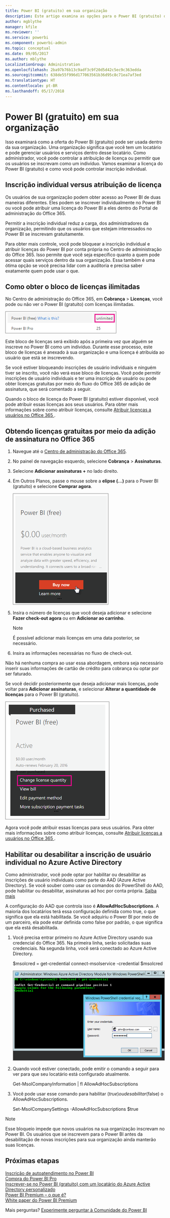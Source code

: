 ```yaml
---
title: Power BI (gratuito) em sua organização
description: Este artigo examina as opções para o Power BI (gratuito) de uma perspectiva organizacional. Se você for o Administrador do seu locatário, ele mostrará como gerenciar as inscrições gratuitas.
author: mgblythe
manager: kfile
ms.reviewer: ''
ms.service: powerbi
ms.component: powerbi-admin
ms.topic: conceptual
ms.date: 09/05/2017
ms.author: mblythe
LocalizationGroup: Administration
ms.openlocfilehash: 2ba97b76b13c9adf3c9f20d5d42c5ec9c363edda
ms.sourcegitcommit: 638de55f996d177063561b36d95c8c71ea7af3ed
ms.translationtype: HT
ms.contentlocale: pt-BR
ms.lasthandoff: 05/17/2018
---
```

# <a name="power-bi-free-in-your-organization"></a>Power BI (gratuito) em sua organização
Isso examinará como a oferta do Power BI (gratuito) pode ser usada dentro da sua organização. Uma organização significa que você tem um locatário e pode gerenciar usuários e serviços dentro desse locatário. Como administrador, você pode controlar a atribuição de licença ou permitir que os usuários se inscrevam como um indivíduo. Vamos examinar a licença do Power BI (gratuito) e como você pode controlar inscrição individual.

## <a name="individual-sign-up-versus-license-assignment"></a>Inscrição individual versus atribuição de licença
Os usuários de sua organização podem obter acesso ao Power BI de duas maneiras diferentes. Eles podem se inscrever individualmente no Power BI ou você pode atribuir uma licença do Power BI a eles dentro do Portal de administração do Office 365.

Permitir a inscrição individual reduz a carga, dos administradores da organização, permitindo que os usuários que estejam interessados no Power BI se inscrevam gratuitamente.

Para obter mais controle, você pode bloquear a inscrição individual e atribuir licenças do Power BI por conta própria no Centro de administração do Office 365. Isso permite que você seja específico quanto a quem pode acessar quais serviços dentro da sua organização. Essa também é uma ótima opção se você precisa lidar com a auditoria e precisa saber exatamente quem pode usar o que.

## <a name="how-to-get-the-unlimited-license-block"></a>Como obter o bloco de licenças ilimitadas
No Centro de administração do Office 365, em **Cobrança** > **Licenças**, você pode ou não ver o Power BI (gratuito) com licenças ilimitadas.

![](media/service-admin-service-free-in-your-organization/unlimited-licenses.png)

Este bloco de licenças será exibido após a primeira vez que alguém se inscreve no Power BI como um indivíduo. Durante esse processo, este bloco de licenças é anexado à sua organização e uma licença é atribuída ao usuário que está se inscrevendo.

Se você estiver bloqueando inscrições de usuário individuais e ninguém tiver se inscrito, você não verá esse bloco de licenças. Você pode permitir inscrições de usuário individuais e ter uma inscrição de usuário ou pode obter licenças gratuitas por meio do fluxo do Office 365 de adição de assinatura, que será comentado a seguir.

Quando o bloco de licença do Power BI (gratuito) estiver disponível, você pode atribuir essas licenças aos seus usuários. Para obter mais informações sobre como atribuir licenças, consulte [Atribuir licenças a usuários no Office 365 ](https://support.office.com/article/Assign-or-unassign-licenses-for-Office-365-for-business-997596b5-4173-4627-b915-36abac6786dc).

## <a name="getting-free-licenses-via-add-subscription-within-office-365"></a>Obtendo licenças gratuitas por meio da adição de assinatura no Office 365
1. Navegue até o [Centro de administração do Office 365](https://portal.office.com/admin/default.aspx).
2. No painel de navegação esquerdo, selecione **Cobrança** > **Assinaturas**.
3. Selecione **Adicionar assinaturas +** no lado direito.
4. Em Outros Planos, passe o mouse sobre a **elipse (...)** para o Power BI (gratuito) e selecione **Comprar agora**.
   
    ![](media/service-admin-service-free-in-your-organization/buy-powerbi-free.png)
5. Insira o número de licenças que você deseja adicionar e selecione **Fazer check-out agora** ou em **Adicionar ao carrinho**.
   
   > [!NOTE]
   > É possível adicionar mais licenças em uma data posterior, se necessário.
   > 
   > 
6. Insira as informações necessárias no fluxo de check-out.

Não há nenhuma compra ao usar essa abordagem, embora seja necessário inserir suas informações de cartão de crédito para cobrança ou optar por ser faturado.

Se você decidir posteriormente que deseja adicionar mais licenças, pode voltar para **Adicionar assinaturas**, e selecionar **Alterar a quantidade de licenças** para o Power BI (gratuito).

![](media/service-admin-service-free-in-your-organization/change-license-quantity.png)

Agora você pode atribuir essas licenças para seus usuários. Para obter mais informações sobre como atribuir licenças, consulte [Atribuir licenças a usuários no Office 365 ](https://support.office.com/article/Assign-or-unassign-licenses-for-Office-365-for-business-997596b5-4173-4627-b915-36abac6786dc).

## <a name="enable-or-disable-individual-user-sign-up-in-azure-active-directory"></a>Habilitar ou desabilitar a inscrição de usuário individual no Azure Active Directory
Como administrador, você pode optar por habilitar ou desabilitar as inscrições de usuário individuais como parte do AAD (Azure Active Directory). Se você souber como usar os comandos do PowerShell do AAD, pode habilitar ou desabilitar, assinaturas ad hoc por conta própria. [Saiba mais](https://technet.microsoft.com/library/jj151815.aspx)

A configuração do AAD que controla isso é **AllowAdHocSubscriptions**. A maioria dos locatários terá essa configuração definida como true, o que significa que ela está habilitada. Se você adquiriu o Power BI por meio de um parceiro, ela pode estar definida como false por padrão, o que significa que ela está desabilitada.

1. Você precisa entrar primeiro no Azure Active Directory usando sua credencial do Office 365. Na primeira linha, serão solicitadas suas credenciais. Na segunda linha, você será conectado ao Azure Active Directory.
   
     $msolcred = get-credential   connect-msolservice -credential $msolcred
   
   ![](media/service-admin-service-free-in-your-organization/aad-signin.png)
2. Quando você estiver conectado, pode emitir o comando a seguir para ver para que seu locatário está configurado atualmente.
   
     Get-MsolCompanyInformation | fl AllowAdHocSubscriptions
3. Você pode usar esse comando para habilitar ($true) ou desabilitar ($false) o AllowAdHocSubscriptions.
   
     Set-MsolCompanySettings -AllowAdHocSubscriptions $true

> [!NOTE]
> Esse bloqueio impede que novos usuários na sua organização inscrevam no Power BI. Os usuários que se inscrevem para o Power BI antes da desabilitação de novas inscrições para sua organização ainda manterão suas licenças.
> 
> 

## <a name="next-steps"></a>Próximas etapas
[Inscrição de autoatendimento no Power BI](service-self-service-signup-for-power-bi.md)  
[Compra do Power BI Pro](service-admin-purchasing-power-bi-pro.md)  
[Inscrever-se no Power BI (gratuito) com um locatário do Azure Active Directory personalizado](developer/create-an-azure-active-directory-tenant.md)  
[Power BI Premium – o que é?](service-premium.md)  
[White paper do Power BI Premium](https://aka.ms/pbipremiumwhitepaper)  

Mais perguntas? [Experimente perguntar à Comunidade do Power BI](http://community.powerbi.com/)

